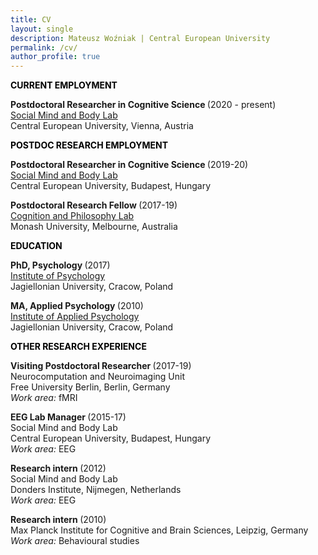 ```yaml
---
title: CV
layout: single
description: Mateusz Woźniak | Central European University
permalink: /cv/
author_profile: true
---
```



<p><strong><span style="color: #000000;">CURRENT EMPLOYMENT</span></strong></p>

<strong> Postdoctoral Researcher in Cognitive Science </strong>(2020 - present) <br/>
[Social Mind and Body Lab](https://socialmind.ceu.edu/somby) <br/>
Central European University, Vienna, Austria<br/>
  
<p><strong><span style="color: #000000;">POSTDOC RESEARCH EMPLOYMENT</span></strong></p>

<strong> Postdoctoral Researcher in Cognitive Science </strong>(2019-20) <br/>
[Social Mind and Body Lab](https://socialmind.ceu.edu/somby) <br/>
Central European University, Budapest, Hungary<br/>

<strong> Postdoctoral Research Fellow </strong>(2017-19) <br/>
[Cognition and Philosophy Lab](https://www.monash.edu/arts/cognition-and-philosophy-lab) <br/>
Monash University, Melbourne, Australia <br/>

  
<p><strong><span style="color: #000000;">EDUCATION </span></strong></p>

<strong>PhD, Psychology </strong>(2017)<br />
[Institute of Psychology](https://psychologia.uj.edu.pl/en_GB/start)<br />
Jagiellonian University, Cracow, Poland<br />

<strong>MA, Applied Psychology </strong>(2010)<br />
[Institute of Applied Psychology](https://ips.uj.edu.pl/en_GB/start-en) <br />
Jagiellonian University, Cracow, Poland<br />


<p><strong><span style="color: #000000;">OTHER RESEARCH EXPERIENCE</span></strong></p>

<strong>Visiting Postdoctoral Researcher </strong>(2017-19)<br />
Neurocomputation and Neuroimaging Unit <br/>
Free University Berlin, Berlin, Germany<br/>
<em>Work area: </em>fMRI<br />

<strong>EEG Lab Manager </strong>(2015-17)<br />
Social Mind and Body Lab <br/>
Central European University, Budapest, Hungary<br/>
<em>Work area: </em>EEG<br />

<strong>Research intern </strong>(2012)<br />
Social Mind and Body Lab <br/>
Donders Institute, Nijmegen, Netherlands<br/>
<em>Work area: </em>EEG<br />

<strong>Research intern </strong>(2010)<br />
Max Planck Institute for Cognitive and Brain Sciences, Leipzig, Germany<br/>
<em>Work area: </em>Behavioural studies<br />

  
